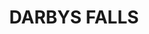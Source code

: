 ---
lastmod: '2025-04-06T06:05:20+00:00'
latitude: -33.783955
layout: suburb
longitude: 148.90873
postcode: '2793'
state: NSW
title: DARBYS FALLS
url: /nsw/darbys-falls/
---
